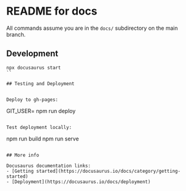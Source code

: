 # README for docs

All commands assume you are in the `docs/` subdirectory on the
main branch.

## Development

```
npx docusaurus start
``

## Testing and Deployment


Deploy to gh-pages:

```
GIT_USER=<username> npm run deploy
```

Test deployment locally:

```
npm run build
npm run serve
```

## More info

Docusaurus documentation links:
- [Getting started](https://docusaurus.io/docs/category/getting-started)
- [Deployment](https://docusaurus.io/docs/deployment)